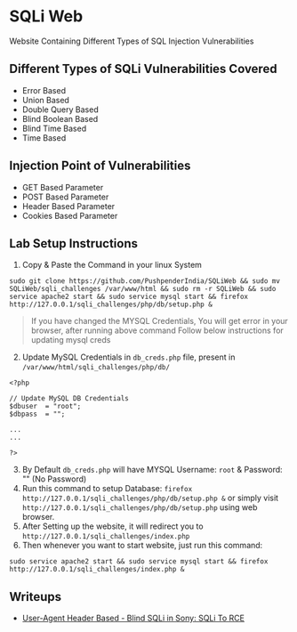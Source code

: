 # SQLi Web
Website Containing Different Types of SQL Injection Vulnerabilities

## Different Types of SQLi Vulnerabilities Covered
- Error Based
- Union Based
- Double Query Based
- Blind Boolean Based
- Blind Time Based
- Time Based

## Injection Point of Vulnerabilities
- GET Based Parameter
- POST Based Parameter
- Header Based Parameter
- Cookies Based Parameter

## Lab Setup Instructions

1. Copy & Paste the Command in your linux System
```
sudo git clone https://github.com/PushpenderIndia/SQLiWeb && sudo mv SQLiWeb/sqli_challenges /var/www/html && sudo rm -r SQLiWeb && sudo service apache2 start && sudo service mysql start && firefox http://127.0.0.1/sqli_challenges/php/db/setup.php &
```

> If you have changed the MYSQL Credentials, You will get error in your browser, after running above command
> Follow below instructions for updating mysql creds

2. Update MySQL Credentials in `db_creds.php` file, present in `/var/www/html/sqli_challenges/php/db/`
```
<?php

// Update MySQL DB Credentials
$dbuser  = "root";
$dbpass  = "";

...
...

?>
```

3. By Default `db_creds.php` will have MYSQL Username: `root` & Password: "" (No Password)
4. Run this command to setup Database: `firefox http://127.0.0.1/sqli_challenges/php/db/setup.php &` or simply visit `http://127.0.0.1/sqli_challenges/php/db/setup.php` using web browser.
5. After Setting up the website, it will redirect you to `http://127.0.0.1/sqli_challenges/index.php`
6. Then whenever you want to start website, just run this command: 
```
sudo service apache2 start && sudo service mysql start && firefox http://127.0.0.1/sqli_challenges/index.php &
```

## Writeups
- [User-Agent Header Based - Blind SQLi in Sony: SQLi To RCE](https://hackerone.com/reports/1339430)


